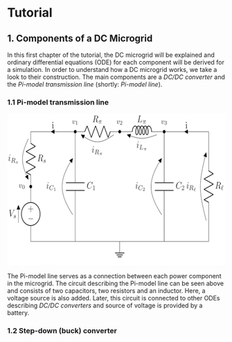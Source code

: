 # Tutorial

## 1. Components of a DC Microgrid
In this first chapter of the tutorial, the DC microgrid will be explained and ordinary differential equations (ODE) for each component will be derived for a simulation. In order to understand how a DC microgrid works, we take a look to their construction. The main components are a _DC/DC converter_ and the _Pi-model transmission line_ (shortly: _Pi-model line_). 

### 1.1 Pi-model transmission line

<p align="center">
  <img width = "650" height = "350" src="piline.png">
</p>

The Pi-model line serves as a connection between each power component in the microgrid. The circuit describing the Pi-model line can be seen above and consists of two capacitors, two resistors and an inductor. Here, a voltage source is also added. Later, this circuit is connected to other ODEs describing _DC/DC converters_ and source of voltage is provided by a battery.

### 1.2 Step-down (buck) converter
